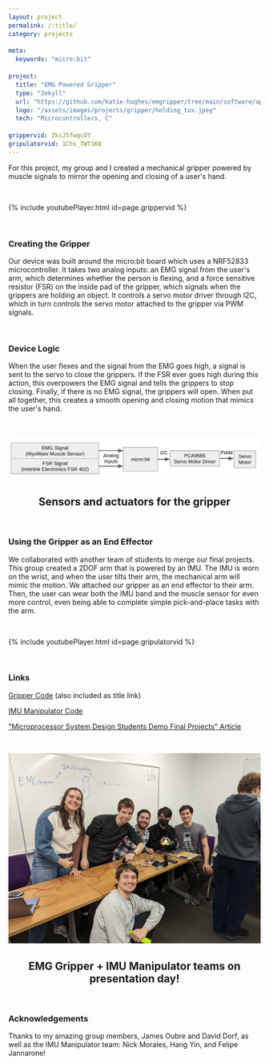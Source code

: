 ```yaml
---
layout: project
permalink: /:title/
category: projects

meta:
  keywords: "micro:bit"

project:
  title: "EMG Powered Gripper"
  type: "Jekyll"
  url: "https://github.com/katie-hughes/emgripper/tree/main/software/apps/gripper"
  logo: "/assets/images/projects/gripper/holding_tux.jpeg"
  tech: "Microcontrollers, C"

grippervid: ZksJ5fwqcOY
gripulatorvid: 1Chs_TWT1KQ
---
```



<p>For this project, my group and I created a mechanical gripper powered by muscle signals to mirror the opening and closing of a user's hand.</p> 

<br>

{% include youtubePlayer.html id=page.grippervid %}

<br>

### Creating the Gripper

Our device was built around the micro:bit board which uses a NRF52833 microcontroller. It takes two analog inputs: an EMG signal from the user's arm, which determines whether the person is flexing, and a force sensitive resistor (FSR) on the inside pad of the gripper, which signals when the grippers are  holding an object. It controls a servo motor driver through I2C, which in turn controls the servo motor attached to the gripper via PWM signals. 

<br>

### Device Logic

When the user flexes and the signal from the EMG goes high, a signal is sent to the servo to close the grippers. If the FSR ever goes high during this action, this overpowers the EMG signal and tells the grippers to stop closing. Finally, if there is no EMG signal, the grippers will open. When put all together, this creates a smooth opening and closing motion that mimics the user's hand.

<br>

![Description](/assets/images/projects/gripper/GripperDiagram.png)
<center><h2>Sensors and actuators for the gripper</h2></center>

<br>

### Using the Gripper as an End Effector

<p>We collaborated with another team of students to merge our final projects. This group created a 2DOF arm that is powered by an IMU. The IMU is worn on the wrist, and when the user tilts their arm, the mechanical arm will mimic the motion. We attached our gripper as an end effector to their arm. Then, the user can wear both the IMU band and the muscle sensor for even more control, even being able to complete simple pick-and-place tasks with the arm. </p>

<br>

{% include youtubePlayer.html id=page.gripulatorvid %}

<br>

### Links
<a href="https://github.com/katie-hughes/emgripper/tree/main/software/apps/gripper" target="_blank"><u>Gripper Code</u></a> (also included as title link)


<a href="https://github.com/hang-yin/IMUnipulator" target="_blank"><u>IMU Manipulator Code</u></a>

<a href="https://www.mccormick.northwestern.edu/computer-science/news-events/news/articles/2022/microprocessor-system-design-students-demo-final-projects.html" target="_blank"><u>"Microprocessor System Design Students Demo Final Projects" Article</u></a>

<br>

![Description](/assets/images/projects/gripper/group2.jpg)
<center><h2>EMG Gripper + IMU Manipulator teams on presentation day!</h2></center>

<br>



### Acknowledgements
Thanks to my amazing group members, James Oubre and David Dorf, as well as the IMU Manipulator team: Nick Morales, Hang Yin, and Felipe Jannarone!

<br><br>

